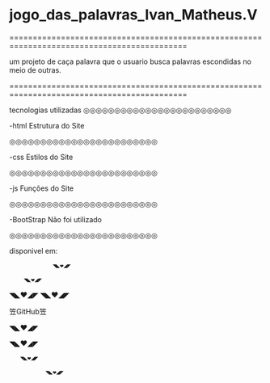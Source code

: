 # jogo_das_palavras_Ivan_Matheus.V
============================================================================================

um projeto de caça palavra que o usuario busca palavras escondidas no meio de outras.

============================================================================================

tecnologias utilizadas
◎◎◎◎◎◎◎◎◎◎◎◎◎◎◎◎◎◎◎◎◎◎◎◎

-html Estrutura do Site

◎◎◎◎◎◎◎◎◎◎◎◎◎◎◎◎◎◎◎◎◎◎◎◎

-css Estilos do Site

◎◎◎◎◎◎◎◎◎◎◎◎◎◎◎◎◎◎◎◎◎◎◎◎

-js Funções do Site

◎◎◎◎◎◎◎◎◎◎◎◎◎◎◎◎◎◎◎◎◎◎◎◎

-BootStrap Não foi utilizado

◎◎◎◎◎◎◎◎◎◎◎◎◎◎◎◎◎◎◎◎◎◎◎◎

disponivel em:

                ◥◣❤◢◤

        ◥◣❤◢◤

  ◥◣❤◢◤
◥◣❤◢◤

笠GitHub笠

◥◣❤◢◤

 ◥◣❤◢◤

       ◥◣❤◢◤

              ◥◣❤◢◤

